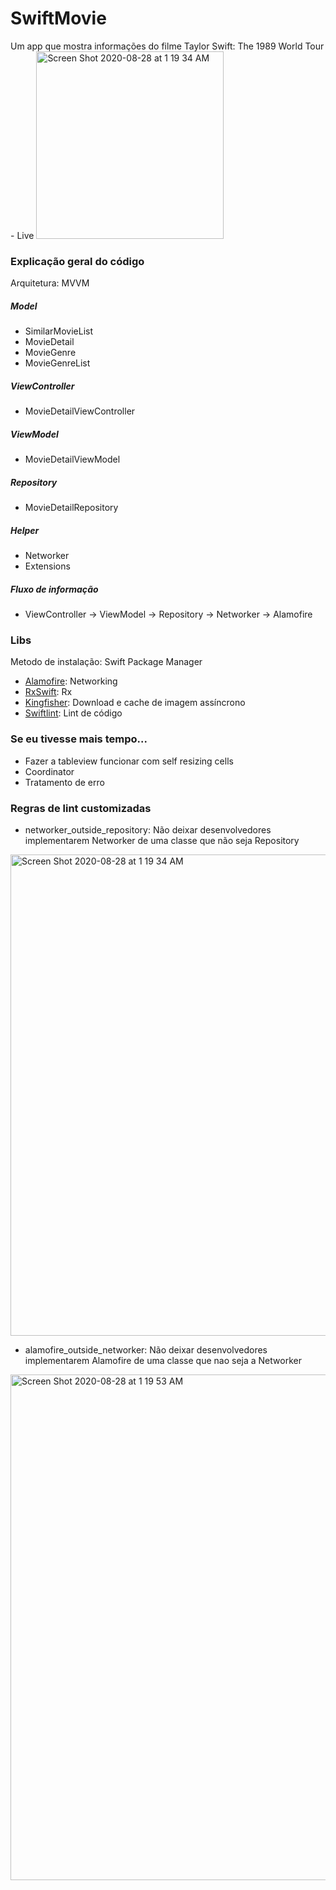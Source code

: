 # SwiftMovie
Um app que mostra informações do filme Taylor Swift: The 1989 World Tour - Live
<img width="300" alt="Screen Shot 2020-08-28 at 1 19 34 AM" src="https://user-images.githubusercontent.com/6511079/91520861-be2fd680-e8cc-11ea-911c-d5da16106ffb.png">

### Explicação geral do código
Arquitetura: MVVM

##### Model
* SimilarMovieList
* MovieDetail
* MovieGenre
* MovieGenreList

##### ViewController
* MovieDetailViewController

##### ViewModel
* MovieDetailViewModel

##### Repository
* MovieDetailRepository

##### Helper
* Networker
* Extensions

##### Fluxo de informação
* ViewController -> ViewModel -> Repository -> Networker -> Alamofire

### Libs
Metodo de instalação: Swift Package Manager

* [Alamofire](https://github.com/Alamofire/Alamofire): Networking
* [RxSwift](https://github.com/ReactiveX/RxSwift): Rx
* [Kingfisher](https://github.com/onevcat/Kingfisher): Download e cache de imagem assíncrono
* [Swiftlint](https://github.com/realm/SwiftLint): Lint de código

### Se eu tivesse mais tempo...
* Fazer a tableview funcionar com self resizing cells
* Coordinator
* Tratamento de erro

### Regras de lint customizadas
* networker_outside_repository: Não deixar desenvolvedores implementarem Networker de uma classe que não seja Repository
<img width="770" alt="Screen Shot 2020-08-28 at 1 19 34 AM" src="https://user-images.githubusercontent.com/6511079/91520833-a9534300-e8cc-11ea-883f-6f886414eef3.png">

* alamofire_outside_networker: Não deixar desenvolvedores implementarem Alamofire de uma classe que nao seja a Networker
<img width="809" alt="Screen Shot 2020-08-28 at 1 19 53 AM" src="https://user-images.githubusercontent.com/6511079/91520837-ace6ca00-e8cc-11ea-837c-64e829b5cd1c.png">
